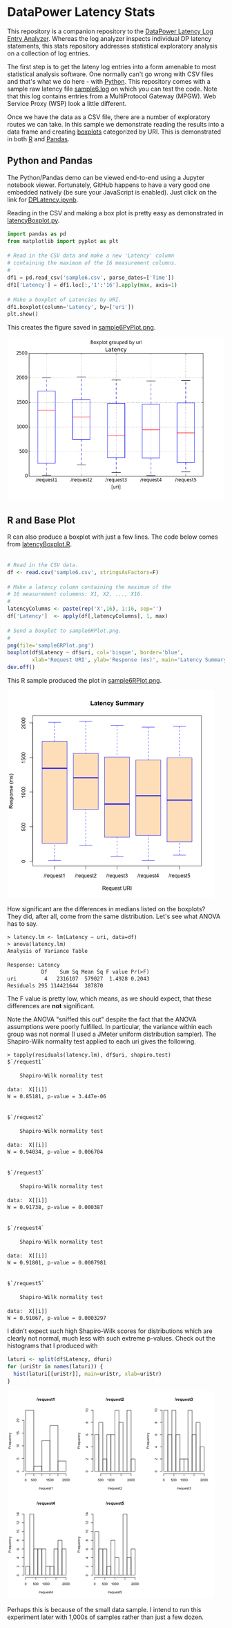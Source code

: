 DataPower Latency Stats
=======================

This repository is a companion repository to the
[DataPower Latency Log Entry Analyzer](https://github.com/pglezen/dpShowLatency).
Whereas the log analyzer inspects individual DP latency statements,
this stats repository addresses statistical exploratory analysis on a 
collection of log entries.

The first step is to get the lateny log entries into a form amenable to
most statistical analysis software.  One normally can't go wrong with CSV
files and that's what we do here - with [Python](https://www.python.org).
This repository comes with a sample raw latency file
[sample6.log](sample6.log) on which you can test the code.
Note that this log contains entries from a MultiProtocol Gateway (MPGW).
Web Service Proxy (WSP) look a little different.

Once we have the data as a CSV file, there are a number of exploratory
routes we can take.  In this sample we demonstrate reading the results
into a data frame and creating 
[boxplots](https://en.wikipedia.org/wiki/Box_plot)
categorized by URI.  This is
demonstrated in both [R](https://www.r-project.org/) and
[Pandas](http://pandas.pydata.org).

## Python and Pandas ##

The Python/Pandas demo can be viewed end-to-end using a Jupyter notebook
viewer.  Fortunately, GitHub happens to have a very good one embedded
natively (be sure your JavaScript is enabled).  Just click on the link
for [DPLatency.ipynb](DPLatency.ipynb).

Reading in the CSV and making a box plot is pretty easy as demonstrated
in [latencyBoxplot.py](latencyBoxplot.py).

```python
import pandas as pd
from matplotlib import pyplot as plt

# Read in the CSV data and make a new 'Latency' column
# containing the maximum of the 16 measurement columns.
#
df1 = pd.read_csv('sample6.csv', parse_dates=['Time'])
df1['Latency'] = df1.loc[:,'1':'16'].apply(max, axis=1)

# Make a boxplot of Latencies by URI.
df1.boxplot(column='Latency', by=['uri'])
plt.show()
```

This creates the figure saved in [sample6PyPlot.png](sample6PyPlot.png).

![MatPlotLib Boxplot](sample6PyPlot.png)


## R and Base Plot ##

R can also produce a boxplot with just a few lines.
The code below comes from [latencyBoxplot.R](latencyBoxplot.R).

```R

# Read in the CSV data.
df <- read.csv('sample6.csv', stringsAsFactors=F)

# Make a latency column containing the maximum of the
# 16 measurement colummns: X1, X2, ..., X16.
#
latencyColumns <- paste(rep('X',16), 1:16, sep='')
df['Latency']  <- apply(df[,latencyColumns], 1, max)

# Send a boxplot to sample6RPlot.png.
#
png(file='sample6RPlot.png')
boxplot(df$Latency ~ df$uri, col='bisque', border='blue',
        xlab='Request URI', ylab='Response (ms)', main='Latency Summary')
dev.off()
```

This R sample produced the plot in [sample6RPlot.png](sample6RPlot.png).

![R Base Plot Boxplot](sample6RPlot.png)

How significant are the differences in medians listed on the boxplots?  
They did, after all, come from the same distribution.  Let's see what
ANOVA has to say.

```
> latency.lm <- lm(Latency ~ uri, data=df)
> anova(latency.lm)
Analysis of Variance Table

Response: Latency
           Df    Sum Sq Mean Sq F value Pr(>F)
uri         4   2316107  579027  1.4928 0.2043
Residuals 295 114421644  387870
```

The F value is pretty low, which means, as we should expect, that these
differences are **not** significant.

Note the ANOVA "sniffed this out" despite the fact that the ANOVA
assumptions were poorly fulfilled.  In particular, the variance within
each group was not normal (I used a JMeter uniform distribution sampler).
The Shapiro-Wilk normality test applied to each uri gives the following.

```
> tapply(residuals(latency.lm), df$uri, shapiro.test)
$`/request1`

	Shapiro-Wilk normality test

data:  X[[i]]
W = 0.85181, p-value = 3.447e-06


$`/request2`

	Shapiro-Wilk normality test

data:  X[[i]]
W = 0.94034, p-value = 0.006704


$`/request3`

	Shapiro-Wilk normality test

data:  X[[i]]
W = 0.91738, p-value = 0.000387


$`/request4`

	Shapiro-Wilk normality test

data:  X[[i]]
W = 0.91801, p-value = 0.0007981


$`/request5`

	Shapiro-Wilk normality test

data:  X[[i]]
W = 0.91067, p-value = 0.0003297
```

I didn't expect such high Shapiro-Wilk scores for distributions
which are clearly not normal, much less with such extreme p-values.
Check out the histograms that I produced with

```R
laturi <- split(df$Latency, dfuri)
for (uriStr in names(laturi)) {
  hist(laturi[[uriStr]], main=uriStr, xlab=uriStr)
}
```

![Group Distibutions](uriHist.png)

Perhaps this is because of the small data sample.  I intend to
run this experiment later with 1,000s of samples rather than
just a few dozen.

